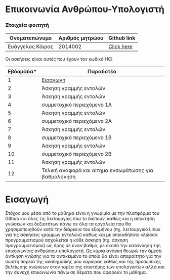 # Επικοινωνία Ανθρώπου-Υπολογιστή

### Στοιχεία φοιτητή
|  Ονοματεπώνυμο  | Αριθμός μητρώου | Github link |
| ------ | ------ | ------ |
| Ευάγγελος Κάιρας | 2014002 | [Click here ](https://github.com/p14kairas)|


Οι ασκήσεις είναι αυτές που έχουν τον κωδικό HCI

| Εβδομάδα* | Παραδοτέο |
| --- | --- |
| 1 |[Εισαγωγή](#Εισαγωγή) |
| 2 | Άσκηση γραμμής εντολών |
| 3 | Άσκηση γραμμής εντολών |
| 4 | συμμετοχικό περιεχόμενο 1A |
| 5 | Άσκηση γραμμής εντολών |
| 6 | συμμετοχικό περιεχόμενο 2A |
| 7 | Άσκηση γραμμής εντολών |
| 8 | συμμετοχικό περιεχόμενο 1B |
| 9 | Άσκηση γραμμής εντολών |
| 10 | συμμετοχικό περιεχόμενο 2B |
| 11 | Άσκηση γραμμής εντολών |
| 12 | Τελική αναφορά και αίτημα ενσωμάτωσης για βαθμολόγηση |


# Εισαγωγή
Στόχος μου μέσα από το μάθημα είναι η γνωριμία με την πλατφόρμα του Github και όλες τις λειτουργίες που το διέπουν, καθώς και η απόκτηση γνώσεων και δεξιοτήτων πάνω σε όλα τα εργαλεία που θα χρησιμοποιηθούν κατά την διάρκεια του εξαμήνου (πχ. λειτουργικό Linux για τις ασκήσεις γραμμων εντολών) καθώς και με οποιαδήποτε γλώσσα προγραμματισμού ασχολείται η κάθε άσκηση (πχ. άσκηση προγραμματισμού) ως προς σε έναν βαθμό, με σκοπό την κατανόηση της επικοινωνίας ανθρώπου-υπολογιστή. Ως κύρια ανάγκη θεωρώ την άμεση άντληση γνώσης για το αντικειμένο το οποίο θα είναι απαραίτητο για την σωστή πορεία της ακαδημαϊκής μου καριέρας καθώς και της προσωπικής βελτίωσης γνώσεων στον τομέα της επιστήμης των υπολογιστών αλλά και την συνεχή επικοινωνία πάνω σε θέματα που αφορούν το μάθημα. 
